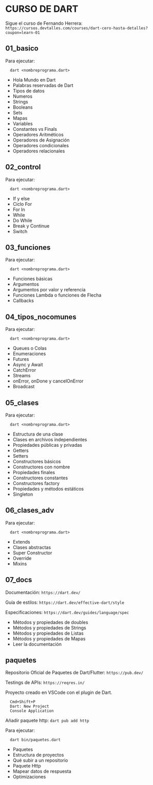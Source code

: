 # CURSO DE DART

Sigue el curso de Fernando Herrera: `https://cursos.devtalles.com/courses/dart-cero-hasta-detalles?coupon=learn-01`

## 01_basico

Para ejecutar:

```
  dart <nombreprograma.dart>
```

- Hola Mundo en Dart
- Palabras reservadas de Dart
- Tipos de datos
- Numeros
- Strings
- Booleans
- Sets
- Mapas
- Variables
- Constantes vs Finals
- Operadores Aritméticos
- Operadores de Asignación
- Operadores condicionales
- Operadores relacionales

## 02_control

Para ejecutar:

```
  dart <nombreprograma.dart>
```

- If y else
- Ciclo For
- For In
- While
- Do While
- Break y Continue
- Switch

## 03_funciones

Para ejecutar:

```
  dart <nombreprograma.dart>
```

- Funciones básicas
- Argumentos
- Argumentos por valor y referencia
- Funciones Lambda o funciones de Flecha
- Callbacks

## 04_tipos_nocomunes

Para ejecutar:

```
  dart <nombreprograma.dart>
```

- Queues o Colas
- Enumeraciones
- Futures
- Async y Await
- CatchError
- Streams
- onError, onDone y cancelOnError
- Broadcast

## 05_clases

Para ejecutar:

```
  dart <nombreprograma.dart>
```

- Estructura de una clase
- Clases en archivos independientes
- Propiedades públicas y privadas
- Getters
- Setters
- Constructores básicos
- Constructores con nombre
- Propiedades finales
- Constructores constantes
- Constructores factory
- Propiedades y métodos estáticos
- Singleton

## 06_clases_adv

Para ejecutar:

```
  dart <nombreprograma.dart>
```

- Extends
- Clases abstractas
- Super Constructor
- Override
- Mixins

## 07_docs

Documentación: `https://dart.dev/`

Guía de estilos: `https://dart.dev/effective-dart/style`

Especificaciones: `https://dart.dev/guides/language/spec`

- Métodos y propiedades de doubles
- Métodos y propiedades de Strings
- Métodos y propiedades de Listas
- Métodos y propiedades de Mapas
- Leer la documentación

## paquetes

Repositorio Oficial de Paquetes de Dart/Flutter: `https://pub.dev/`

Testings de APIs: `https://reqres.in/`

Proyecto creado en VSCode con el plugin de Dart.

```
  Cmd+Shift+P
  Dart: New Project
  Console Application
```

Añadir paquete http: `dart pub add http`

Para ejecutar:

```
  dart bin/paquetes.dart
```

- Paquetes
- Estructura de proyectos
- Qué subir a un repositorio
- Paquete Http
- Mapear datos de respuesta
- Optimizaciones
